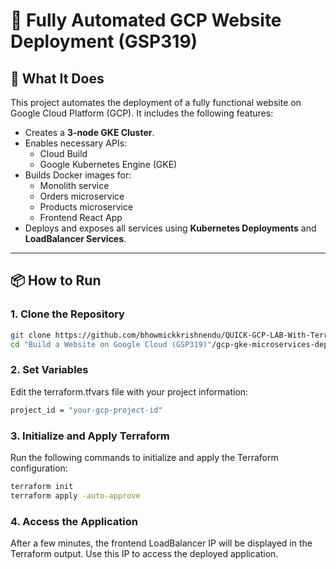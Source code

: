 # 🚀 Fully Automated GCP Website Deployment (GSP319)

## 🎯 What It Does
This project automates the deployment of a fully functional website on Google Cloud Platform (GCP). It includes the following features:

- Creates a **3-node GKE Cluster**.
- Enables necessary APIs:
  - Cloud Build
  - Google Kubernetes Engine (GKE)
- Builds Docker images for:
  - Monolith service
  - Orders microservice
  - Products microservice
  - Frontend React App
- Deploys and exposes all services using **Kubernetes Deployments** and **LoadBalancer Services**.

---

## 📦 How to Run

### 1. Clone the Repository
```bash
git clone https://github.com/bhowmickkrishnendu/QUICK-GCP-LAB-With-Terraform.git
cd "Build a Website on Google Cloud (GSP319)"/gcp-gke-microservices-deployment
```

### 2. Set Variables
Edit the terraform.tfvars file with your project information:
```bash
project_id = "your-gcp-project-id"
```

### 3. Initialize and Apply Terraform
Run the following commands to initialize and apply the Terraform configuration:
```bash
terraform init
terraform apply -auto-approve
```

### 4. Access the Application
After a few minutes, the frontend LoadBalancer IP will be displayed in the Terraform output. Use this IP to access the deployed application.
